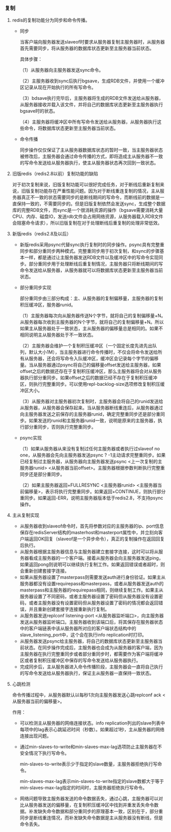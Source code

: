 ### 复制

1. redis的复制功能分为同步和命令传播。
   
   - 同步
     
     当客户端向服务器发送slaveof时要求从服务器复制主服务器时，从服务器首先需要同步，将从服务器的数据库状态更新至主服务器当前状态。
     
     具体步骤：
     
     （1）从服务器向主服务器发送sync命令。
     
     （2）主服务器收到sync后执行bgsave，生成RDB文件，并使用一个缓冲区记录从现在开始执行的所有写命令。
     
     （3）bdsave执行完毕后，主服务器将生成的RDB文件发送给从服务器，从服务器接收并载入该文件，并将自己的数据库状态更新至主服务器执行bgsave时的状态。
     
     （4）主服务器将缓冲区中所有写命令发送给从服务器，从服务器执行这些命令，将数据库状态更新至主服务器当前状态。
   
   - 命令传播
     
     同步操作仅仅保证了主从服务器数据库状态的暂时一致，当主服务器状态被修改后，主服务器会通过命令传播的方式，即将造成主从服务器不一致的写命令发送给从服务器执行，使主从服务器状态再次回到一致状态。

2. 旧版redis（redis2.8以前）复制功能的缺陷
   
   对于初次复制来说，旧版复制功能可以很好完成任务，对于断线后重新复制来说，旧版复制功能存在严重性能问题。因为对于断线重连复制的情况，主从服务器真正不一致的状态需要同步的是断线期间的写命令，而断线前的数据是一直保持一致的，不需要同步的。但是旧版复制依然会发送sync，生成整个数据库的完整RDB文件，而sync是一个很消耗资源的操作（bgsave需要消耗大量CPU、内存、磁盘IO，发送rdb文件会占用网络资源，从服务器载入RDB文件会阻塞命令请求），所以旧版复制在对于处理断线后重复制的处理非常低效。

3. 新版redis（redis2.8及以后）
   
   - 新版redis采用psync代替sync执行复制时的同步操作。psync具有完整重同步和部分重同步两种模式。完整重同步用于初次复制，和sync的步骤基本一样，都是通过让主服务器发送RDB文件以及缓冲区中的写命令实现同步。部分重同步用于处理断线后重复制情况，主服务器只将断线期间的写命令发送给从服务器，从服务器就可以将数据库状态更新至主服务器当前状态。
   
   - 部分重同步实现
     
     部分重同步由三部分构成：主、从服务器的复制偏移量，主服务器的复制积压缓冲区，服务器runid。
     
     （1）主服务器每次向从服务器传送N个字节，就将自己的复制偏移量+N。从服务器每次收到主服务器的N个字节，就将自己的复制偏移量+N。所以如果主从服务器处于一致状态，主从服务器的偏移量总是相同的。如果不相同说明主从服务器处于不一致状态。
     
     （2）主服务器会维护一个复制积压缓冲区（一个固定长度先进先出队列，默认大小1M），当主服务器进行命令传播时，不仅会将命令发送给所有从服务器，还会将写命令入队缓冲区，缓冲区会记录每个字节的偏移量。当从服务器通过psync将自己的偏移量offset发送给主服务器，如果offset之后的数据还存在于复制积压缓冲区，那么主服务器将会对从服务器执行部分重同步。如果offset之后的数据已经不存在于复制积压缓冲区，则执行完整重同步。可以使用repl-backlog-size选项修改复制积压缓冲区大小。
     
     （3）从服务器对主服务器初次复制时，主服务器会将自己的runid发送给从服务器，从服务器会保存起来。当从服务器断线重连后，从服务器通过向主服务器发送之前保存的主服务器runid，确定完整重同步还是部分重同步。如果发送的runid和主服务器runid一致，说明是原来的主服务器，执行部分重同步，否则执行完整重同步。
   
   - psync实现
     
     （1）如果从服务器从来没有复制过任何主服务器或者执行过slaveof no one，从服务器会先向主服务器发送psync ? -1主动请求完整重同步。如果已经复制过主服务器，从服务器向主服务器发送psync <上一次复制的主服务器runid> <从服务器当前offset>。主服务器根据参数判断执行完整重同步还是部分重同步。
     
     （2）如果主服务器返回+FULLRESYNC <主服务器runid> <主服务器当前偏移量>，表示将执行完整重同步。如果返回+CONTINUE，则执行部分重同步。如果返回-ERR，说明主服务器版本低于redis2.8，不支持psync操作。

4. 主从复制实现
   
   - 从服务器收到slaveof命令时，首先将参数对应的主服务器的ip、port信息保存在redisServer结构的masterhost和masterport属性中，并立刻向客户端返回OK回复（slaveof是一个异步命令），真正的复制操作在返回回复后执行。
   - 从服务器根据主服务器信息与主服务器建立套接字连接，这时可以将从服务器看成主服务器的一个客户端。接着从服务器会向主服务器发送ping，如果返回pong则说明可以继续执行复制工作。如果返回错误或者超时，则会重新创建套接字连接。
   - 如果从服务器设置了masterpass则需要发送auth进行身份验证。如果主从服务器都没有设置requirepass和masterpass，或者从服务器发送auth的masterpass和主服务器的requirepass相同，则继续复制工作。如果主从服务器设置了不同密码，或者主服务器设置了密码但从服务器没有设置密码，或者主服务器没有设置密码但从服务器设置了密码的情况都会返回错误，并且重新创建套接字连接重新执行复制。
   - 从服务器发送replconf listening-port <从服务器监听端口>，向主服务器发送从服务器监听端口。主服务器收到该端口后，将其保存在服务器状态中的客户端链表中该从服务器所对应的客户端状态结构中的slave_listening_port中，这个会在执行info replication时打印。
   - 从服务器发送psync给主服务器，将自己的数据库状态更新至主服务器当前状态。在同步操作完成后，主服务器也会成为从服务器的客户端，因为主服务器在执行完整重同步或者部分重同步时，都需要作为客户端将缓冲区或者复制积压缓冲区中保存的写命令发送给从服务器执行。
   - 完成同步后，主从服务器进入命令传播阶段，主服务器会一直将自己执行的写命令发送给从服务器执行，保证主从服务器一直保持一致状态。

5. 心跳检测
   
   命令传播过程中，从服务器默认以每秒1次向主服务器发送心跳replconf ack <从服务器当前的偏移量>。
   
   作用：
   
   - 可以检测主从服务器的网络连接状态。info replication列出的slave列表中每项中的lag表示心跳延迟时间（秒数）。如果超过1秒，主从服务器的网络连接出现问题。
   
   - 通过min-slaves-to-write和min-slaves-max-lag选项防止主服务器在不安全情况下执行写命令。
     
     min-slaves-to-write表示少于指定的slave数量，主服务器拒绝执行写命令。
     
     min-slaves-max-lag表示min-slaves-to-write指定的slave数都大于等于min-slaves-max-lag指定的时间时，主服务器拒绝执行写命令。
   
   - 网络问题导致主服务器发送的命令数据丢失，通过心跳，主服务器可以对比从服务器发送的偏移量，在复制积压缓冲区中找到并重发丢失命令数据。补发缺失命令数据和部分重同步的原理基本一致，区别在于，部分重同步是断线重连情况，而补发缺失命令数据是主从服务器没有断线，但是命令丢失。